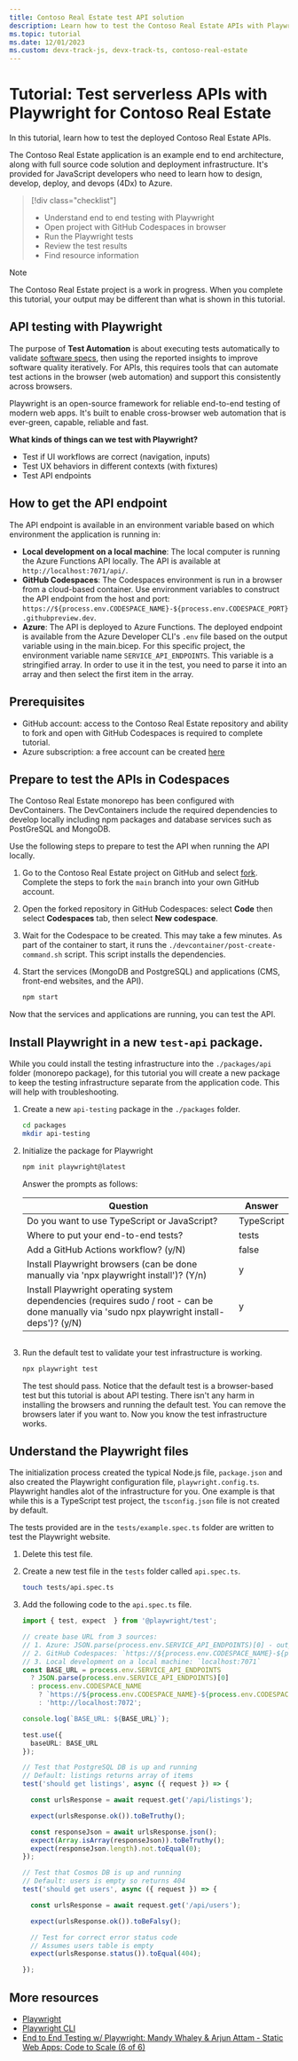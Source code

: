```yaml
---
title: Contoso Real Estate test API solution
description: Learn how to test the Contoso Real Estate APIs with Playwright.
ms.topic: tutorial
ms.date: 12/01/2023
ms.custom: devx-track-js, devx-track-ts, contoso-real-estate
---
```


# Tutorial: Test serverless APIs with Playwright for Contoso Real Estate 

In this tutorial, learn how to test the deployed Contoso Real Estate APIs.

The Contoso Real Estate application is an example end to end architecture, along with full source code solution and deployment infrastructure. It's provided for JavaScript developers who need to learn how to design, develop, deploy, and devops (4Dx) to Azure.

> [!div class="checklist"]
> - Understand end to end testing with Playwright
> - Open project with GitHub Codespaces in browser
> - Run the Playwright tests 
> - Review the test results
> - Find resource information

> [!NOTE]
> The Contoso Real Estate project is a work in progress. When you complete this tutorial, your output may be different than what is shown in this tutorial.

## API testing with Playwright

The purpose of **Test Automation** is about executing tests automatically to validate [software specs](contoso-real-estate-user-scenarios.md), then using the reported insights to improve software quality iteratively. For APIs, this requires tools that can automate test actions in the browser (web automation) and support this consistently across browsers.

Playwright is an open-source framework for reliable end-to-end testing of modern web apps. It's built to enable cross-browser web automation that is ever-green, capable, reliable and fast. 

**What kinds of things can we test with Playwright?**

* Test if UI workflows are correct (navigation, inputs)
* Test UX behaviors in different contexts (with fixtures)
* Test API endpoints

## How to get the API endpoint

The API endpoint is available in an environment variable based on which environment the application is running in:

* **Local development on a local machine**: The local computer is running the Azure Functions API locally. The API is available at `http://localhost:7071/api/`.
* **GitHub Codespaces**: The Codespaces environment is run in a browser from a cloud-based container. Use environment variables to construct the API endpoint from the host and port:  `https://${process.env.CODESPACE_NAME}-${process.env.CODESPACE_PORT}.githubpreview.dev`.
* **Azure**: The API is deployed to Azure Functions. The deployed endpoint is available from the Azure Developer CLI's `.env` file based on the output variable using in the main.bicep. For this specific project, the environment variable name `SERVICE_API_ENDPOINTS`. This variable is a stringified array. In order to use it in the test, you need to parse it into an array and then select the first item in the array.

## Prerequisites 

* GitHub account: access to the Contoso Real Estate repository and ability to fork and open with GitHub Codespaces is required to complete tutorial. 
* Azure subscription: a free account can be created [here](https://azure.microsoft.com/free/)

## Prepare to test the APIs in Codespaces

The Contoso Real Estate monorepo has been configured with DevContainers. The DevContainers include the required dependencies to develop locally including npm packages and database services such as PostGreSQL and MongoDB.

Use the following steps to prepare to test the API when running the API locally. 

1. Go to the Contoso Real Estate project on GitHub and select [fork](https://github.com/Azure-Samples/contoso-real-estate/fork). Complete the steps to fork the `main` branch into your own GitHub account.
1. Open the forked repository in GitHub Codespaces: select **Code** then select **Codespaces** tab, then select **New codespace**.
1. Wait for the Codespace to be created. This may take a few minutes. As part of the container to start, it runs the `./devcontainer/post-create-command.sh` script. This script installs the dependencies.

1. Start the services (MongoDB and PostgreSQL) and applications (CMS, front-end websites, and the API).

    ```bash
    npm start
    ```

Now that the services and applications are running, you can test the API.

## Install Playwright in a new `test-api` package.

While you could install the testing infrastructure into the `./packages/api` folder (monorepo package), for this tutorial you will create a new package to keep the testing infrastructure separate from the application code. This will help with troubleshooting. 

1. Create a new `api-testing` package in the `./packages` folder.

    ```bash
    cd packages
    mkdir api-testing
    ```

1. Initialize the package for Playwright

    ```bash
    npm init playwright@latest
    ```

    Answer the prompts as follows:

    |Question|Answer|
    |--|--|
    |Do you want to use TypeScript or JavaScript?|TypeScript|
    |Where to put your end-to-end tests?|tests|
    |Add a GitHub Actions workflow? (y/N)|false|
    |Install Playwright browsers (can be done manually via 'npx playwright install')? (Y/n)|y|
    |Install Playwright operating system dependencies (requires sudo / root - can be done manually via 'sudo npx playwright install-deps')? (y/N)|y|
    ```

1. Run the default test to validate your test infrastructure is working.

    ```bash
    npx playwright test
    ```

    The test should pass. Notice that the default test is a browser-based test but this tutorial is about API testing. There isn't any harm in installing the browsers and running the default test. You can remove the browsers later if you want to. Now you know the test infrastructure works. 

## Understand the Playwright files

The initialization process created the typical Node.js file, `package.json` and also created the Playwright configuration file, `playwright.config.ts`. Playwright handles alot of the infrastructure for you. One example is that while this is a TypeScript test project, the `tsconfig.json` file is not created by default. 

The tests provided are in the `tests/example.spec.ts` folder are written to test the Playwright website. 

1. Delete this test file.
1. Create a new test file in the `tests` folder called `api.spec.ts`.

    ```bash
    touch tests/api.spec.ts
    ```

1. Add the following code to the `api.spec.ts` file.

    ```typescript
    import { test, expect  } from '@playwright/test';
    
    // create base URL from 3 sources:
    // 1. Azure: JSON.parse(process.env.SERVICE_API_ENDPOINTS)[0] - output array as string from `./infra/main.bicep`
    // 2. GitHub Codespaces: `https://${process.env.CODESPACE_NAME}-${process.env.CODESPACE_PORT}.githubpreview.dev`
    // 3. Local development on a local machine: `localhost:7071`
    const BASE_URL = process.env.SERVICE_API_ENDPOINTS
      ? JSON.parse(process.env.SERVICE_API_ENDPOINTS)[0]
      : process.env.CODESPACE_NAME
        ? `https://${process.env.CODESPACE_NAME}-${process.env.CODESPACE_PORT}.githubpreview.dev`
        : 'http://localhost:7072';
    
    console.log(`BASE_URL: ${BASE_URL}`);
    
    test.use({
      baseURL: BASE_URL
    });
    
    // Test that PostgreSQL DB is up and running
    // Default: listings returns array of items
    test('should get listings', async ({ request }) => {
    
      const urlsResponse = await request.get('/api/listings');
    
      expect(urlsResponse.ok()).toBeTruthy();
    
      const responseJson = await urlsResponse.json();
      expect(Array.isArray(responseJson)).toBeTruthy();
      expect(responseJson.length).not.toEqual(0);
    });
    
    // Test that Cosmos DB is up and running
    // Default: users is empty so returns 404
    test('should get users', async ({ request }) => {
    
      const urlsResponse = await request.get('/api/users');
    
      expect(urlsResponse.ok()).toBeFalsy();
    
      // Test for correct error status code
      // Assumes users table is empty
      expect(urlsResponse.status()).toEqual(404);
    
    });
    ````


## More resources

* [Playwright](https://playwright.dev/)
* [Playwright CLI](https://playwright.dev/docs/cli)
* [End to End Testing w/ Playwright: Mandy Whaley & Arjun Attam - Static Web Apps: Code to Scale (6 of 6)](https://youtu.be/VMl8aV-ddMA)